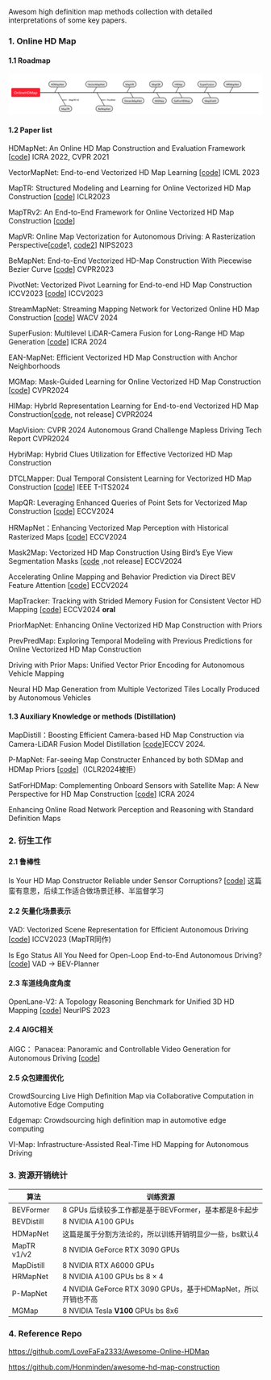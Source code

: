 Awesom high definition map methods collection with detailed interpretations of some key papers.

### 1. Online HD Map

#### 1.1 Roadmap

![image-20240911151131406](HDMap_Survey.assets/image-20240911151131406.png)

#### 1.2 Paper list

HDMapNet: An Online HD Map Construction and Evaluation Framework [[code](https://github.com/Tsinghua-MARS-Lab/HDMapNet)] ICRA 2022, CVPR 2021

VectorMapNet: End-to-end Vectorized HD Map Learning [[code](https://github.com/Mrmoore98/VectorMapNet_code)] ICML 2023

MapTR: Structured Modeling and Learning for Online Vectorized HD Map Construction [[code](https://github.com/hustvl/MapTR)] ICLR2023

MapTRv2: An End-to-End Framework for Online Vectorized HD Map Construction [[code](https://github.com/hustvl/MapTR/tree/maptrv2)]

MapVR: Online Map Vectorization for Autonomous Driving: A Rasterization Perspective[[code](https://github.com/jiahaoLjh/MapVectorizationEvalToolkit)1, [code2](https://github.com/ZhangGongjie/MapVR)] NIPS2023

BeMapNet: End-to-End Vectorized HD-Map Construction With Piecewise Bezier Curve [[code](https://github.com/er-muyue/BeMapNet)] CVPR2023

PivotNet: Vectorized Pivot Learning for End-to-end HD Map Construction ICCV2023 [[code](https://github.com/wenjie710/PivotNet)] ICCV2023

StreamMapNet: Streaming Mapping Network for Vectorized Online HD Map Construction [[code](https://github.com/yuantianyuan01/StreamMapNet)] WACV 2024

SuperFusion: Multilevel LiDAR-Camera Fusion for Long-Range HD Map Generation [[code](https://github.com/haomo-ai/SuperFusion)] ICRA 2024

EAN-MapNet: Efficient Vectorized HD Map Construction with Anchor Neighborhoods

MGMap: Mask-Guided Learning for Online Vectorized HD Map Construction [[code](https://github.com/xiaolul2/MGMap)] CVPR2024

HIMap: HybrId Representation Learning for End-to-end Vectorized HD Map Construction[[code](https://github.com/BritaryZhou/HIMap), not release] CVPR2024

MapVision: CVPR 2024 Autonomous Grand Challenge Mapless Driving Tech Report CVPR2024

HybriMap: Hybrid Clues Utilization for Effective Vectorized HD Map Construction

DTCLMapper: Dual Temporal Consistent Learning for Vectorized HD Map Construction [[code](https://github.com/lynn-yu/DTCLMapper)] IEEE T-ITS2024

MapQR: Leveraging Enhanced Queries of Point Sets for Vectorized Map Construction [[code](https://github.com/HXMap/MapQR)] ECCV2024

HRMapNet：Enhancing Vectorized Map Perception with Historical Rasterized Maps [[code](https://github.com/HXMap/HRMapNet?tab=readme-ov-file)] ECCV2024

Mask2Map: Vectorized HD Map Construction Using Bird’s Eye View Segmentation Masks [[code](https://github.com/SehwanChoi0307/Mask2Map) ,not release] ECCV2024

Accelerating Online Mapping and Behavior Prediction via Direct BEV Feature Attention [[code](https://github.com/alfredgu001324/MapBEVPrediction)] ECCV2024

MapTracker: Tracking with Strided Memory Fusion for Consistent Vector HD Mapping [[code](https://github.com/woodfrog/maptracker)] ECCV2024 **oral**

PriorMapNet: Enhancing Online Vectorized HD Map Construction with Priors

PrevPredMap: Exploring Temporal Modeling with Previous Predictions for Online Vectorized HD Map Construction

Driving with Prior Maps: Unified Vector Prior Encoding for Autonomous Vehicle Mapping

Neural HD Map Generation from Multiple Vectorized Tiles Locally Produced by Autonomous Vehicles

#### 1.3 Auxiliary Knowledge or methods (Distillation) 

MapDistill：Boosting Efficient Camera-based HD Map Construction via Camera-LiDAR Fusion Model Distillation [[code](https://github.com/Ricky-Developer/MapDistill)]ECCV 2024.

P-MapNet: Far-seeing Map Constructer Enhanced by both SDMap and HDMap Priors [[code](https://github.com/jike5/P-MapNet)]（ICLR2024被拒）

SatForHDMap: Complementing Onboard Sensors with Satellite Map: A New Perspective for HD Map Construction [[code](https://github.com/xjtu-cs-gao/SatforHDMap)] ICRA 2024

Enhancing Online Road Network Perception and Reasoning with Standard Definition Maps

### 2. 衍生工作

#### 2.1 鲁棒性

Is Your HD Map Constructor Reliable under Sensor Corruptions? [[code](https://github.com/mapbench/toolkit)] 这篇蛮有意思，后续工作适合做场景迁移、半监督学习

#### 2.2 矢量化场景表示

VAD: Vectorized Scene Representation for Efficient Autonomous Driving [[code](https://github.com/hustvl/VAD)] ICCV2023 (MapTR同作)

Is Ego Status All You Need for Open-Loop End-to-End Autonomous Driving? [[code](https://github.com/NVlabs/BEV-Planner)] VAD -> BEV-Planner

#### 2.3 车道线角度角度

OpenLane-V2: A Topology Reasoning Benchmark for Unified 3D HD Mapping [[code](https://github.com/OpenDriveLab/OpenLane-V2)] NeurIPS 2023

#### 2.4 AIGC相关

AIGC： Panacea: Panoramic and Controllable Video Generation for Autonomous Driving [[code](https://panacea-ad.github.io/)] 

#### 2.5 众包建图优化

CrowdSourcing Live High Definition Map via Collaborative Computation in Automotive Edge Computing

Edgemap: Crowdsourcing high definition map in automotive edge computing

VI-Map: Infrastructure-Assisted Real-Time HD Mapping for Autonomous Driving

### 3. 资源开销统计

| 算法        | 训练资源                                                     |
| ----------- | ------------------------------------------------------------ |
| BEVFormer   | 8 GPUs  后续较多工作都是基于BEVFormer，基本都是8卡起步       |
| BEVDistill  | 8 NVIDIA A100 GPUs                                           |
| HDMapNet    | 这篇是属于分割方法论的，所以训练开销明显少一些，bs默认4      |
| MapTR v1/v2 | 8 NVIDIA GeForce RTX 3090 GPUs                               |
| MapDistill  | 8 NVIDIA RTX A6000 GPUs                                      |
| HRMapNet    | 8 NVIDIA A100 GPUs bs 8 × 4                                  |
| P-MapNet    | 4 NVIDIA GeForce RTX 3090 GPUs，基于HDMapNet，所以开销也不高 |
| MGMap       | 8 NVIDIA Tesla **V100** GPUs bs 8x6                          |

### 4. Reference Repo

https://github.com/LoveFaFa2333/Awesome-Online-HDMap

https://github.com/Honminden/awesome-hd-map-construction

